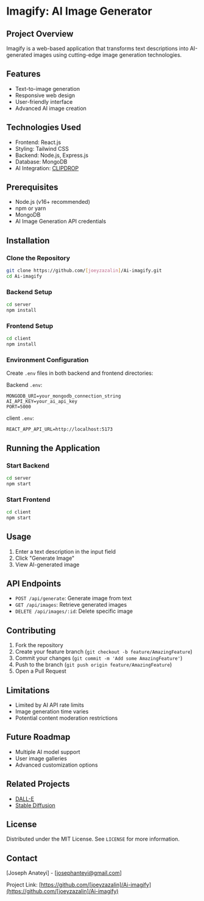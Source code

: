# Imagify: AI Image Generator

## Project Overview
Imagify is a web-based application that transforms text descriptions into AI-generated images using cutting-edge image generation technologies.


## Features
- Text-to-image generation
- Responsive web design
- User-friendly interface
- Advanced AI image creation

## Technologies Used
- Frontend: React.js
- Styling: Tailwind CSS
- Backend: Node.js, Express.js
- Database: MongoDB
- AI Integration: [CLIPDROP](https://clipdrop.com/)

## Prerequisites
- Node.js (v16+ recommended)
- npm or yarn
- MongoDB
- AI Image Generation API credentials

## Installation

### Clone the Repository
```bash
git clone https://github.com/[joeyzazalin]/Ai-imagify.git
cd Ai-imagify
```

### Backend Setup
```bash
cd server
npm install
```

### Frontend Setup
```bash
cd client
npm install
```

### Environment Configuration
Create `.env` files in both backend and frontend directories:

Backend `.env`:
```
MONGODB_URI=your_mongodb_connection_string
AI_API_KEY=your_ai_api_key
PORT=5000
```

client `.env`:
```
REACT_APP_API_URL=http://localhost:5173
```

## Running the Application

### Start Backend
```bash
cd server
npm start
```

### Start Frontend
```bash
cd client
npm start
```

## Usage
1. Enter a text description in the input field
2. Click "Generate Image"
3. View AI-generated image

## API Endpoints
- `POST /api/generate`: Generate image from text
- `GET /api/images`: Retrieve generated images
- `DELETE /api/images/:id`: Delete specific image

## Contributing
1. Fork the repository
2. Create your feature branch (`git checkout -b feature/AmazingFeature`)
3. Commit your changes (`git commit -m 'Add some AmazingFeature'`)
4. Push to the branch (`git push origin feature/AmazingFeature`)
5. Open a Pull Request

## Limitations
- Limited by AI API rate limits
- Image generation time varies
- Potential content moderation restrictions

## Future Roadmap
- Multiple AI model support
- User image galleries
- Advanced customization options

## Related Projects
- [DALL-E](https://openai.com/dall-e-2/)
- [Stable Diffusion](https://stability.ai/blog/stable-diffusion-public-release)

## License
Distributed under the MIT License. See `LICENSE` for more information.

## Contact
[Joseph Anateyi] - [josephanteyi@gmail.com]

Project Link: [https://github.com/[joeyzazalin]/Ai-imagify](https://github.com/[joeyzazalin]/Ai-imagify)